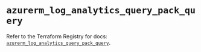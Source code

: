 # `azurerm_log_analytics_query_pack_query`

Refer to the Terraform Registry for docs: [`azurerm_log_analytics_query_pack_query`](https://registry.terraform.io/providers/hashicorp/azurerm/4.49.0/docs/resources/log_analytics_query_pack_query).
